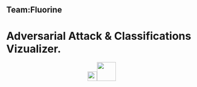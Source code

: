 ## Team:Fluorine
# Adversarial Attack & Classifications Vizualizer.
<p align="center"><img src="https://upload.wikimedia.org/wikipedia/commons/9/96/Pytorch_logo.png" height="25"><img src="https://assets.website-files.com/5dc3b47ddc6c0c2a1af74ad0/5e18182ad27bcfbb9dff263a_RGB_Logo_Horizontal_Color_Light_Bg.png" height="50"> </p>
